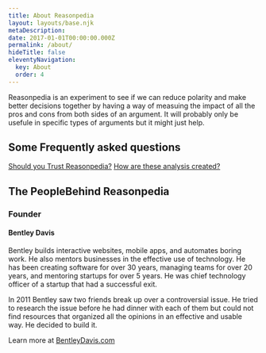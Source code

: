```yaml
---
title: About Reasonpedia
layout: layouts/base.njk
metaDescription:
date: 2017-01-01T00:00:00.000Z
permalink: /about/
hideTitle: false
eleventyNavigation:
  key: About
  order: 4
---
```


Reasonpedia is an experiment to see if we can reduce polarity and make better decisions together by having a way of measuing the impact of all the pros and cons from both sides of an argument. It will probably only be usefule in specific types of arguments but it might just help.

## Some Frequently asked questions

[Should you Trust Reasonpedia?](./trust)
[How are these analysis created?](./work)

## The PeopleBehind Reasonpedia

<div class="content-row">
  <div>
    <amp-img alt="Bentley smiling leaning against a wall" src="/site/img/bentley.jpg" width="600" height="600" layout="responsive"></amp-img>
  </div>
  <div>

### Founder

#### Bentley Davis

Bentley builds interactive websites, mobile apps, and automates boring work. He also mentors businesses in the effective use of technology. He has been creating software for over 30 years, managing teams for over 20 years, and mentoring startups for over 5 years. He was chief technology officer of a startup that had a successful exit.

In 2011 Bentley saw two friends break up over a controversial issue. He tried to research the issue before he had dinner with each of them but could not find resources that organized all the opinions in an effective and usable way. He decided to build it.

Learn more at [BentleyDavis.com](https://BentleyDavis.com)

  </div>
</div>
